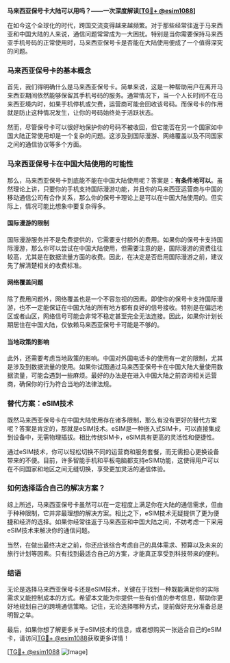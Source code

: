 **马来西亚保号卡大陆可以用吗？——一次深度解读[[TG💪+ @esim1088](https://t.me/s/esim1088)]**

在如今这个全球化的时代，跨国交流变得越来越频繁。对于那些经常往返于马来西亚和中国大陆的人来说，通信问题常常成为一大困扰。特别是当你需要保持马来西亚手机号码的正常使用时，马来西亚保号卡是否能在大陆使用便成了一个值得深究的问题。

### 马来西亚保号卡的基本概念

首先，我们得明确什么是马来西亚保号卡。简单来说，这是一种帮助用户在离开马来西亚期间依然能够保留其手机号码的服务。通常情况下，当一个人长时间不在马来西亚境内时，如果手机停机或欠费，运营商可能会回收该号码。而保号卡的作用就是防止这种情况发生，让你的号码始终处于活跃状态。

然而，尽管保号卡可以很好地保护你的号码不被收回，但它能否在另一个国家如中国大陆正常使用却是一个复杂的问题。这涉及到国际漫游、网络覆盖以及不同国家之间的通信协议等多个方面。

### 马来西亚保号卡在中国大陆使用的可能性

那么，马来西亚保号卡到底能不能在中国大陆使用呢？答案是：**有条件地可以**。虽然理论上讲，只要你的手机支持国际漫游功能，并且你的马来西亚运营商与中国的移动通信公司有合作关系，那么你的保号卡理论上是可以在中国大陆使用的。但实际上，情况可能比想象中要复杂得多。

#### 国际漫游的限制

国际漫游服务并不是免费提供的，它需要支付额外的费用。如果你的保号卡支持国际漫游，那么你可以尝试在中国大陆使用，但需要注意的是，国际漫游的资费往往较高，尤其是在数据流量方面的收费。因此，在决定是否启用国际漫游之前，建议先了解清楚相关的收费标准。

#### 网络覆盖问题

除了费用问题外，网络覆盖也是一个不容忽视的因素。即使你的保号卡支持国际漫游，也不一定能保证在中国大陆的所有地方都有良好的信号接收。特别是在偏远地区或者山区，网络信号可能会非常不稳定甚至完全无法连接。因此，如果你计划长期居住在中国大陆，仅依赖马来西亚保号卡可能是不够的。

#### 当地政策的影响

此外，还需要考虑当地政策的影响。中国对外国电话卡的使用有一定的限制，尤其是涉及到数据流量的使用。如果你试图通过马来西亚保号卡在中国大陆大量使用数据流量，可能会遇到一些麻烦。最好的办法是在进入中国大陆之前咨询相关运营商，确保你的行为符合当地的法律法规。

### 替代方案：eSIM技术

既然马来西亚保号卡在中国大陆使用存在诸多限制，那么有没有更好的替代方案呢？答案是肯定的，那就是eSIM技术。eSIM是一种嵌入式SIM卡，可以直接集成到设备中，无需物理插拔。相比传统SIM卡，eSIM具有更高的灵活性和便捷性。

通过eSIM技术，你可以轻松切换不同的运营商和服务套餐，而无需担心更换设备带来的不便。目前，许多智能手机和平板电脑都支持eSIM功能，这使得用户可以在不同国家和地区之间无缝切换，享受更加灵活的通信体验。

### 如何选择适合自己的解决方案？

综上所述，马来西亚保号卡虽然可以在一定程度上满足你在大陆的通信需求，但由于种种限制，它并非最理想的解决方案。相比之下，eSIM技术无疑提供了更为便捷和经济的选择。如果你经常往返于马来西亚和中国大陆之间，不妨考虑一下采用eSIM技术来解决你的通信问题。

当然，在做出最终决定之前，你还应该综合考虑自己的具体需求、预算以及未来的旅行计划等因素。只有找到最适合自己的方案，才能真正享受到科技带来的便利。

### 结语

无论是选择马来西亚保号卡还是eSIM技术，关键在于找到一种既能满足你的实际需求又能控制成本的方式。希望本文能为你提供一些有价值的参考信息，帮助你更好地规划自己的跨境通信策略。记住，无论选择哪种方式，提前做好充分准备总是明智之举。

最后，如果你想了解更多关于eSIM技术的信息，或者想购买一张适合自己的eSIM卡，请访问[TG💪+ @esim1088](https://t.me/s/esim1088)获取更多详情！

[[TG💪+ @esim1088](https://t.me/s/esim1088) ![Image](https://i.postimg.cc/4NQfJmqS/Snipaste-2025-05-13-00-14-12.png)]